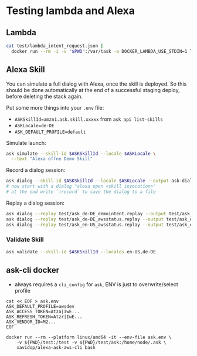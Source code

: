 # Testing lambda and Alexa
## Lambda
```bash
cat test/lambda_intent_request.json |
  docker run --rm -i -v "$PWD":/var/task -e DOCKER_LAMBDA_USE_STDIN=1 lambci/lambda:go1.x deploy/app
```

## Alexa Skill
You can simulate a full dialog with Alexa, once the skill is deployed.
So this should be done automatically at the end of a successful staging deploy, before deleting the stack again.

Put some more things into your `.env` file:
* `ASKSkillId=amzn1.ask.skill.xxxxx` from `ask api list-skills`
* `ASKLocale=de-DE`
* `ASK_DEFAULT_PROFILE=default`

Simulate launch:
```bash
ask simulate --skill-id $ASKSkillId --locale $ASKLocale \
  --text "Alexa öffne Demo Skill"
```

Record a dialog session:
```bash
ask dialog --skill-id $ASKSkillId --locale $ASKLocale --output ask-dialog.log
# now start with a dialog "alexa open <skill invocation>"
# at the end write `!record` to save the dialog to a file   
```

Replay a dialog session:
```bash
ask dialog --replay test/ask_de-DE_demointent.replay --output test/ask_de-DE-demointent.log
ask dialog --replay test/ask_de-DE_awsstatus.replay --output test/ask_de-DE-awsstatus.log
ask dialog --replay test/ask_en-US_awsstatus.replay --output test/ask_en-US-awsstatus.log

```

### Validate Skill
```bash
ask validate --skill-id $ASKSkillId --locales en-US,de-DE
```

## ask-cli docker
* always requires a `cli_config` for `ask`, ENV is just to overwrite/select profile
```shell
cat << EOF > ask.env
ASK_DEFAULT_PROFILE=awsdev
ASK_ACCESS_TOKEN=Atza|IwE...
ASK_REFRESH_TOKEN=Atzr|IwE...
ASK_VENDOR_ID=M2...
EOF

docker run --rm --platform linux/amd64 -it --env-file ask.env \
    -v ${PWD}/test:/test -v ${PWD}/test/ask:/home/node/.ask \
    xavidop/alexa-ask-aws-cli bash
```
